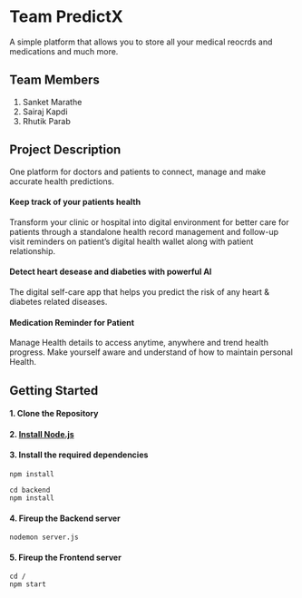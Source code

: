 # Team PredictX
A simple platform that allows you to store all your medical reocrds and medications and much more.

## Team Members
1. Sanket Marathe
2. Sairaj Kapdi
3. Rhutik Parab

## Project Description

One platform for doctors and patients to connect, manage and make accurate health predictions.

#### Keep track of your patients health
Transform your clinic or hospital into digital environment for better care for patients through a standalone health record management and follow-up visit reminders on patient’s digital health wallet along with patient relationship.
#### Detect heart desease and diabeties with powerful AI
The digital self-care app that helps you predict the risk of any heart & diabetes related diseases.
#### Medication Reminder for Patient 
Manage Health details to access anytime, anywhere and trend health progress. Make yourself aware and understand of how to maintain personal Health.

## Getting Started

#### 1. Clone the Repository
#### 2. [Install Node.js](https://nodejs.org/en/download/package-manager/)
#### 3. Install the required dependencies
```
npm install
```
```
cd backend
npm install
```
#### 4. Fireup the Backend server
```
nodemon server.js
```
#### 5. Fireup the Frontend server
```
cd /
npm start
```



